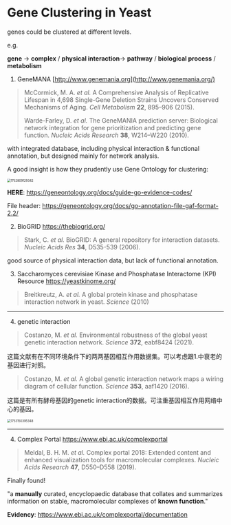 # Gene Clustering in Yeast



genes could be clustered at different levels.

e.g.

**gene** → **complex** / **physical interaction**→ **pathway** / **biological process** / **metabolism**



1. GeneMANA  [http://www.genemania.org](http://www.genemania.org/) 

> McCormick, M. A. *et al.* A Comprehensive Analysis of Replicative Lifespan in 4,698 Single-Gene Deletion Strains Uncovers Conserved Mechanisms of Aging. *Cell Metabolism* **22**, 895–906 (2015).
>
> Warde-Farley, D. *et al.* The GeneMANIA prediction server: Biological network integration for gene prioritization and predicting gene function. *Nucleic Acids Research* **38**, W214–W220 (2010).

with integrated database, including physical interaction & functional annotation, but designed mainly for network analysis.

A good insight is how they prudently use Gene Ontology for clustering: 

<img src="C:\Users\20145\AppData\Roaming\Typora\typora-user-images\1752809129342.png" alt="1752809129342" style="zoom: 50%;" />

**HERE**: https://geneontology.org/docs/guide-go-evidence-codes/

File header: https://geneontology.org/docs/go-annotation-file-gaf-format-2.2/



2. BioGRID https://thebiogrid.org/

> Stark, C. *et al.* BioGRID: A general repository for interaction datasets. *Nucleic Acids Res* **34**, D535-539 (2006).

good source of physical interaction data, but lack of functional annotation.



3.  Saccharomyces cerevisiae Kinase and Phosphatase Interactome (KPI) Resource  https://yeastkinome.org/

> Breitkreutz, A. *et al.* A global protein kinase and phosphatase interaction network in yeast. *Science* (2010)





---

4. genetic interaction

> Costanzo, M. *et al.* Environmental robustness of the global yeast genetic interaction network. *Science* **372**, eabf8424 (2021).

这篇文献有在不同环境条件下的两两基因相互作用数据集。可以考虑跟1.中衰老的基因进行对照。

> Costanzo, M. *et al.* A global genetic interaction network maps a wiring diagram of cellular function. *Science* **353**, aaf1420 (2016).

这篇是有所有酵母基因的genetic interaction的数据。可注重基因相互作用网络中心的基因。

<img src="C:\Users\20145\AppData\Roaming\Typora\typora-user-images\1753150395348.png" alt="1753150395348" style="zoom:50%;" />



---

4.  Complex Portal  https://www.ebi.ac.uk/complexportal

> Meldal, B. H. M. *et al.* Complex portal 2018: Extended content and enhanced visualization tools for macromolecular complexes. *Nucleic Acids Research* **47**, D550–D558 (2019).

Finally found! 

"a **manually** curated, encyclopaedic database that collates and summarizes information on stable, macromolecular complexes of **known function**."

**Evidency**: https://www.ebi.ac.uk/complexportal/documentation







